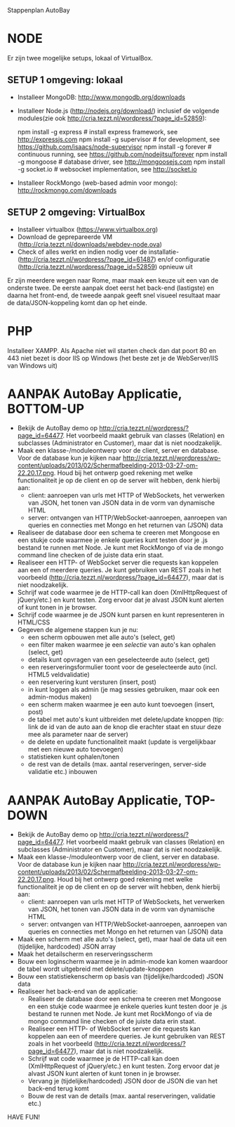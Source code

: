 Stappenplan AutoBay

# NODE
Er zijn twee mogelijke setups, lokaal of VirtualBox.

## SETUP 1 omgeving: lokaal
* Installeer MongoDB: http://www.mongodb.org/downloads
* Installeer Node.js (http://nodejs.org/download/) inclusief de volgende modules(zie ook http://cria.tezzt.nl/wordpress/?page_id=52859): 

  npm install -g express # install express framework, see http://expressjs.com
  npm install -g supervisor # for development, see https://github.com/isaacs/node-supervisor
  npm install -g forever # continuous running, see https://github.com/nodejitsu/forever
  npm install -g mongoose # database driver, see http://mongoosejs.com
  npm install -g socket.io # websocket implementation, see http://socket.io

* Installeer RockMongo (web-based admin voor mongo): http://rockmongo.com/downloads

## SETUP 2 omgeving: VirtualBox
* Installeer virtualbox (https://www.virtualbox.org)
* Download de geprepareerde VM (http://cria.tezzt.nl/downloads/webdev-node.ova)
* Check of alles werkt en indien nodig voer de installatie- (http://cria.tezzt.nl/wordpress/?page_id=61487) en/of configuratie (http://cria.tezzt.nl/wordpress/?page_id=52859) opnieuw uit

Er zijn meerdere wegen naar Rome, maar maak een keuze uit een van de onderste twee. De eerste aanpak doet eerst het back-end (lastigste) en daarna het front-end, de tweede aanpak geeft snel visueel resultaat maar de data/JSON-koppeling komt dan op het einde.

# PHP
Installeer XAMPP. Als Apache niet wil starten check dan dat poort 80 en 443 niet bezet is door IIS op Windows (het beste zet je de WebServer/IIS van Windows uit)

# AANPAK AutoBay Applicatie, BOTTOM-UP

* Bekijk de AutoBay demo op http://cria.tezzt.nl/wordpress/?page_id=64477. Het voorbeeld maakt gebruik van classes (Relation) en subclasses (Administrator en Customer), maar dat is niet noodzakelijk. 
* Maak een klasse-/moduleontwerp voor de client, server en database. Voor de database kun je kijken naar http://cria.tezzt.nl/wordpress/wp-content/uploads/2013/02/Schermafbeelding-2013-03-27-om-22.20.17.png. Houd bij het ontwerp goed rekening met welke functionaliteit je op de client en op de server wilt hebben, denk hierbij aan:
  - client: aanroepen van urls met HTTP of WebSockets, het verwerken van JSON, het tonen van JSON data in de vorm van dynamische HTML
  - server: ontvangen van HTTP/WebSocket-aanroepen, aanroepen van queries en connecties met Mongo en het returnen van (JSON) data
* Realiseer de database door een schema te creeren met Mongoose en een stukje code waarmee je enkele queries kunt testen door je .js bestand te runnen met Node. Je kunt met RockMongo of via de mongo command line checken of de juiste data erin staat.
* Realiseer een HTTP- of WebSocket server die requests kan koppelen aan een of meerdere queries. Je kunt gebruiken van REST zoals in het voorbeeld (http://cria.tezzt.nl/wordpress/?page_id=64477), maar dat is niet noodzakelijk. 
* Schrijf wat code waarmee je de HTTP-call kan doen (XmlHttpRequest of jQuery/etc.) en kunt testen. Zorg ervoor dat je alvast JSON kunt alerten of kunt tonen in je browser.
* Schrijf code waarmee je de JSON kunt parsen en kunt representeren in HTML/CSS
* Gegeven de algemene stappen kun je nu:
  - een scherm opbouwen met alle auto's (select, get)
  - een filter maken waarmee je een _selectie_ van auto's kan ophalen (select, get)
  - details kunt opvragen van een geselecteerde auto (select, get)
  - een reserveringsformulier toont voor de geselecteerde auto (incl. HTML5 veldvalidatie)
  - een reservering kunt versturen (insert, post)
  - in kunt loggen als admin (je mag sessies gebruiken, maar ook een admin-modus maken)
  - een scherm maken waarmee je een auto kunt toevoegen (insert, post)
  - de tabel met auto's kunt uitbreiden met delete/update knoppen (tip: link de id van de auto aan de knop die erachter staat en stuur deze mee als parameter naar de server)
  - de delete en update functionaliteit maakt (update is vergelijkbaar met een nieuwe auto toevoegen)
  - statistieken kunt ophalen/tonen 
  - de rest van de details (max. aantal reserveringen, server-side validatie etc.) inbouwen

# AANPAK AutoBay Applicatie, TOP-DOWN
* Bekijk de AutoBay demo op http://cria.tezzt.nl/wordpress/?page_id=64477. Het voorbeeld maakt gebruik van classes (Relation) en subclasses (Administrator en Customer), maar dat is niet noodzakelijk. 
* Maak een klasse-/moduleontwerp voor de client, server en database. Voor de database kun je kijken naar http://cria.tezzt.nl/wordpress/wp-content/uploads/2013/02/Schermafbeelding-2013-03-27-om-22.20.17.png. Houd bij het ontwerp goed rekening met welke functionaliteit je op de client en op de server wilt hebben, denk hierbij aan:
  - client: aanroepen van urls met HTTP of WebSockets, het verwerken van JSON, het tonen van JSON data in de vorm van dynamische HTML
  - server: ontvangen van HTTP/WebSocket-aanroepen, aanroepen van queries en connecties met Mongo en het returnen van (JSON) data
* Maak een scherm met alle auto's (select, get), maar haal de data uit een (tijdelijke, hardcoded) JSON array
* Maak het detailscherm en reserveringsscherm
* Bouw een loginscherm waarmee je in admin-mode kan komen waardoor de tabel wordt uitgebreid met delete/update-knoppen
* Bouw een statistiekenscherm op basis van (tijdelijke/hardcoded) JSON data
* Realiseer het back-end van de applicatie:
  - Realiseer de database door een schema te creeren met Mongoose en een stukje code waarmee je enkele queries kunt testen door je .js bestand te runnen met Node. Je kunt met RockMongo of via de mongo command line checken of de juiste data erin staat.
  - Realiseer een HTTP- of WebSocket server die requests kan koppelen aan een of meerdere queries. Je kunt gebruiken van REST zoals in het voorbeeld (http://cria.tezzt.nl/wordpress/?page_id=64477), maar dat is niet noodzakelijk. 
  - Schrijf wat code waarmee je de HTTP-call kan doen (XmlHttpRequest of jQuery/etc.) en kunt testen. Zorg ervoor dat je alvast JSON kunt alerten of kunt tonen in je browser.
  - Vervang je (tijdelijke/hardcoded) JSON door de JSON die van het back-end terug komt
  - Bouw de rest van de details (max. aantal reserveringen, validatie etc.) 

HAVE FUN!
